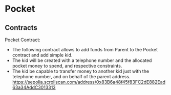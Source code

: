 # Pocket


## Contracts
Pocket Contract:
- The following contract allows to add funds from Parent to the Pocket contract and add simple kid.
- The kid will be created with a telephone number and the allocated pocket money to spend, and respective constraints.
- The kid be capable to transfer money to another kid just with the telephone number, and on behalf of the parent address.
  https://sepolia.scrollscan.com/address/0x83B6a48f45f83FC2dE882Ead63a34AddC3013313
